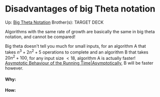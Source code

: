 # Disadvantages of big Theta notation

Up: [Big Theta Notation](big_theta_notation)
Brother(s):
TARGET DECK

Algorithms with the same rate of growth are basically the same in big theta notation, and cannot be compared!

Big theta doesn't tell you much for small inputs, for an algorithm A that takes $n^3 + 2n^2 + 5$ operations to complete and an algorithm B that takes $20n^2 + 100$, for any input size $\lt 18$, algorithm A is actually faster! [Asymptotic Behaviour of the Running Time|Asymptotically](asymptotic_behaviour_of_the_running_time|asymptotically), B will be faster however.









































#### Why:
#### How:









